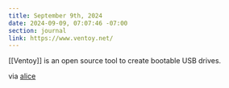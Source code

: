 ```yaml
---
title: September 9th, 2024
date: 2024-09-09, 07:07:46 -07:00
section: journal
link: https://www.ventoy.net/
---
```

[[Ventoy]] is an open source tool to create bootable USB drives.

via [alice](https://whtwnd.com/alice.bsky.sh/3l3oje3n5la24)